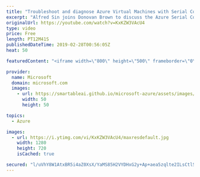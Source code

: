 ```yaml
---
title: "Troubleshoot and diagnose Azure Virtual Machines with Serial Console | Azure Friday"
excerpt: "Alfred Sin joins Donovan Brown to discuss the Azure Serial Console, which is now generally available in all public clouds. Serial console enables you to use an interactive shell in situations where you may be unable to SSH or RDP into your VM, which make it super-easy for troubleshooting and self-serve"
originalUrl: https://youtube.com/watch?v=KxKZW3VAcU4
type: video
price: Free
length: PT12M41S
publishedDateTime: 2019-02-28T00:56:05Z
heat: 50

featuredContent: "<iframe width=\"800\" height=\"500\" frameborder=\"0\" src=\"https://www.youtube.com/embed/KxKZW3VAcU4\" allow=\"accelerometer; autoplay; encrypted-media; gyroscope; picture-in-picture\" allowfullscreen></iframe>"

provider:
  name: Microsoft
  domain: microsoft.com
  images:
    - url: https://smartableai.github.io/microsoft-azure/assets/images/organizations/microsoft.com-50x50.jpg
      width: 50
      height: 50

topics:
  - Azure

images:
  - url: https://i.ytimg.com/vi/KxKZW3VAcU4/maxresdefault.jpg
    width: 1280
    height: 720
    isCached: true

secured: "l/uVhY8W1AtxBR5i4aZ0XsX/YaMS85H2VYDHxG2y+Ap+aea5zqlte2ILsCtlSXyd639QSgQ2WaXDB9BuQ+zQdBW/Pg8pef6f24lFPdB0X7nR+gqt2rg5NmTppBpoCJtUV0U4lpTayQDTKuGNWvLIPCM06SQU4zjUx8UUhAifxWVp91cCoVRv2KCJISR4vIuMZxSv7vFxlAVpNc41EfqENu7oYbNLELFk7RXOf7Xbn6ziv+YyxWRUIAe+ompvnqjnjMKKNScjzYuta1PNujPjT4L7ZR6VT2UlZGAWNAn+cfcbIE4JOVxcznCuJiPVQg5xcd2oUxADemF/HyZPzbZ3x2QWP5RqK/rP3lhCBmYt63OOx9ZzSIyjQ8U+A9G5B0eJhAQ9KF25ia/0HN4K4xYe8GQIwFMmLgCU5ED+f+SSJwY=;SFCafdVdbVr3bISjd3ZjuA=="
---
```


